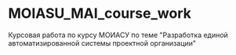 # MOIASU_MAI_course_work
Курсовая работа по курсу МОИАСУ по теме "Разработка единой автоматизированной системы проектной организации"
